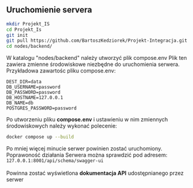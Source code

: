 ## Uruchomienie servera
```bash
mkdir Projekt_IS
cd Projekt_Is
git init
git pull https://github.com/BartoszKedziorek/Projekt-Integracja.git
cd nodes/backend/
```
W katalogu "nodes/backend" należy utworzyć plik compose.env
Plik ten zawiera zmienne środowiskowe niezbędne do uruchomienia
serwera. Przykładowa zawartośc pliku compose.env:
```
DEST_DIR=data
DB_USERNAME=password
DB_PASSWORD=password
DB_HOSTNAME=127.0.0.1
DB_NAME=db
POSTGRES_PASSWORD=password
```
Po utworzeniu pliku **compose.env** i ustawieniu w nim zmiennych
środowiskowych należy wykonać polecenie:
```bash
docker compose up --build
```
Po mniej więcej minucie serwer powinien zostać uruchomiony. Poprawoność działania
Serwera można sprawdzić pod adresem:
```127.0.0.1:8001/api/schema/swagger-ui```<br /><br />
Powinna zostać wyświetlona **dokumentacja API** udostępnianego przez serwer
